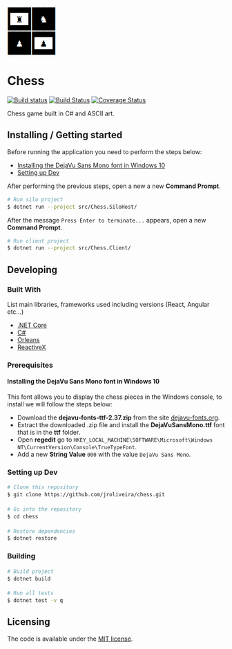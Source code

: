 ﻿![Game's logo](logo.png)

# Chess 

[![Build status](https://ci.appveyor.com/api/projects/status/h516hk65yj3fmypr/branch/master?svg=true)](https://ci.appveyor.com/project/junioro/chess/branch/master)
[![Build Status](https://travis-ci.org/jroliveira/chess.svg?branch=master)](https://travis-ci.org/jroliveira/chess)
[![Coverage Status](https://coveralls.io/repos/jroliveira/chess/badge.svg?branch=master&service=github)](https://coveralls.io/github/jroliveira/chess?branch=master)

Chess game built in C# and ASCII art.

## Installing / Getting started

Before running the application you need to perform the steps below:

 - [Installing the DejaVu Sans Mono font in Windows 10](#installing-the-dejavu-sans-mono-font-in-windows-10)
 - [Setting up Dev](#setting-up-dev)

After performing the previous steps, open a new a new **Command Prompt**.

```bash
# Run silo project
$ dotnet run --project src/Chess.SiloHost/
```

After the message `Press Enter to terminate...` appears, open a new **Command Prompt**.

```bash
# Run client project
$ dotnet run --project src/Chess.Client/
```

## Developing

### Built With

List main libraries, frameworks used including versions (React, Angular etc...)
 - [.NET Core](https://docs.microsoft.com/en-us/dotnet/core/)
 - [C#](https://docs.microsoft.com/en-us/dotnet/csharp/)
 - [Orleans](https://github.com/dotnet/orleans)
 - [ReactiveX](https://github.com/dotnet/reactive)

### Prerequisites

#### Installing the DejaVu Sans Mono font in Windows 10

This font allows you to display the chess pieces in the Windows console, to install we will follow the steps below:

 - Download the **dejavu-fonts-ttf-2.37.zip** from the site [dejavu-fonts.org](https://dejavu-fonts.github.io/Download.html).
 - Extract the downloaded .zip file and install the **DejaVuSansMono.ttf** font that is in the **ttf** folder.
 - Open **regedit** go to `HKEY_LOCAL_MACHINE\SOFTWARE\Microsoft\Windows NT\CurrentVersion\Console\TrueTypeFont`.
 - Add a new **String Value** `000` with the value `DejaVu Sans Mono`.

### Setting up Dev

```bash
# Clone this repository
$ git clone https://github.com/jroliveira/chess.git

# Go into the repository
$ cd chess

# Restore dependencies
$ dotnet restore
```

### Building

```bash
# Build project
$ dotnet build

# Run all tests
$ dotnet test -v q
```

## Licensing

The code is available under the [MIT license](LICENSE).
